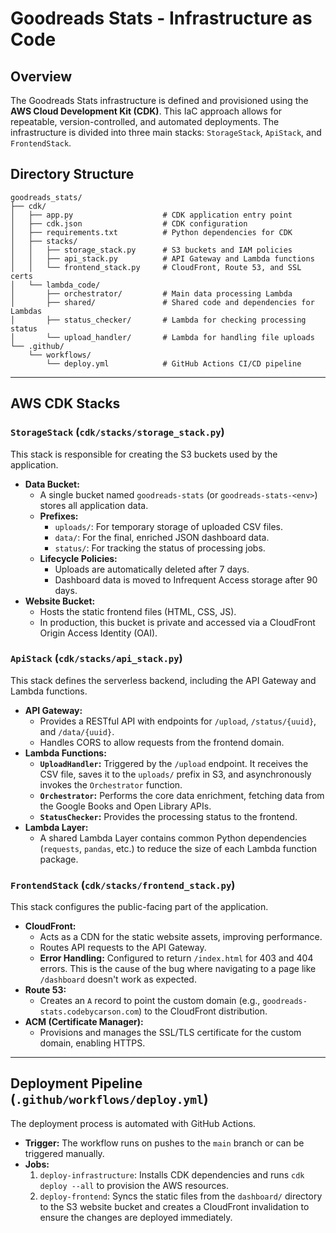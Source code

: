# Goodreads Stats - Infrastructure as Code

## Overview

The Goodreads Stats infrastructure is defined and provisioned using the **AWS Cloud Development Kit (CDK)**. This IaC approach allows for repeatable, version-controlled, and automated deployments. The infrastructure is divided into three main stacks: `StorageStack`, `ApiStack`, and `FrontendStack`.

## Directory Structure

```
goodreads_stats/
├── cdk/
│   ├── app.py                    # CDK application entry point
│   ├── cdk.json                  # CDK configuration
│   ├── requirements.txt          # Python dependencies for CDK
│   ├── stacks/
│   │   ├── storage_stack.py      # S3 buckets and IAM policies
│   │   ├── api_stack.py          # API Gateway and Lambda functions
│   │   └── frontend_stack.py     # CloudFront, Route 53, and SSL certs
│   └── lambda_code/
│       ├── orchestrator/         # Main data processing Lambda
│       ├── shared/               # Shared code and dependencies for Lambdas
│       ├── status_checker/       # Lambda for checking processing status
│       └── upload_handler/       # Lambda for handling file uploads
└── .github/
    └── workflows/
        └── deploy.yml            # GitHub Actions CI/CD pipeline
```

---

## AWS CDK Stacks

### `StorageStack` (`cdk/stacks/storage_stack.py`)

This stack is responsible for creating the S3 buckets used by the application.

*   **Data Bucket:**
    *   A single bucket named `goodreads-stats` (or `goodreads-stats-<env>`) stores all application data.
    *   **Prefixes:**
        *   `uploads/`: For temporary storage of uploaded CSV files.
        *   `data/`: For the final, enriched JSON dashboard data.
        *   `status/`: For tracking the status of processing jobs.
    *   **Lifecycle Policies:**
        *   Uploads are automatically deleted after 7 days.
        *   Dashboard data is moved to Infrequent Access storage after 90 days.
*   **Website Bucket:**
    *   Hosts the static frontend files (HTML, CSS, JS).
    *   In production, this bucket is private and accessed via a CloudFront Origin Access Identity (OAI).

### `ApiStack` (`cdk/stacks/api_stack.py`)

This stack defines the serverless backend, including the API Gateway and Lambda functions.

*   **API Gateway:**
    *   Provides a RESTful API with endpoints for `/upload`, `/status/{uuid}`, and `/data/{uuid}`.
    *   Handles CORS to allow requests from the frontend domain.
*   **Lambda Functions:**
    *   **`UploadHandler`:** Triggered by the `/upload` endpoint. It receives the CSV file, saves it to the `uploads/` prefix in S3, and asynchronously invokes the `Orchestrator` function.
    *   **`Orchestrator`:** Performs the core data enrichment, fetching data from the Google Books and Open Library APIs.
    *   **`StatusChecker`:** Provides the processing status to the frontend.
*   **Lambda Layer:**
    *   A shared Lambda Layer contains common Python dependencies (`requests`, `pandas`, etc.) to reduce the size of each Lambda function package.

### `FrontendStack` (`cdk/stacks/frontend_stack.py`)

This stack configures the public-facing part of the application.

*   **CloudFront:**
    *   Acts as a CDN for the static website assets, improving performance.
    *   Routes API requests to the API Gateway.
    *   **Error Handling:** Configured to return `/index.html` for 403 and 404 errors. This is the cause of the bug where navigating to a page like `/dashboard` doesn't work as expected.
*   **Route 53:**
    *   Creates an `A` record to point the custom domain (e.g., `goodreads-stats.codebycarson.com`) to the CloudFront distribution.
*   **ACM (Certificate Manager):**
    *   Provisions and manages the SSL/TLS certificate for the custom domain, enabling HTTPS.

---

## Deployment Pipeline (`.github/workflows/deploy.yml`)

The deployment process is automated with GitHub Actions.

*   **Trigger:** The workflow runs on pushes to the `main` branch or can be triggered manually.
*   **Jobs:**
    1.  `deploy-infrastructure`: Installs CDK dependencies and runs `cdk deploy --all` to provision the AWS resources.
    2.  `deploy-frontend`: Syncs the static files from the `dashboard/` directory to the S3 website bucket and creates a CloudFront invalidation to ensure the changes are deployed immediately.
